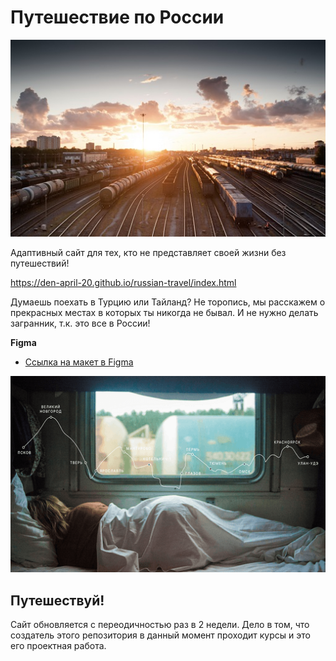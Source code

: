 # Путешествие по России

![screenshot showing it imported](screenshot.jpg)

Адаптивный сайт для тех, кто не представляет своей жизни без путешествий!

https://den-april-20.github.io/russian-travel/index.html

Думаешь поехать в Турцию или Тайланд? Не торопись, мы расскажем о прекрасных местах в которых ты никогда не бывал. И не нужно делать загранник, т.к. это все в России!

**Figma**

* [Ссылка на макет в Figma](https://www.figma.com/file/OyRWEjU6wBwRe1hapzQoLx/Sprint-3%3A-Russia-%2F-desktop-%2B-mobile?node-id=28503%3A0)

![screenshot showing it imported](screenshot2.png)

## Путешествуй!

Сайт обновляется с переодичностью раз в 2 недели. Дело в том, что создатель этого репозитория в данный момент проходит курсы и это его проектная работа.